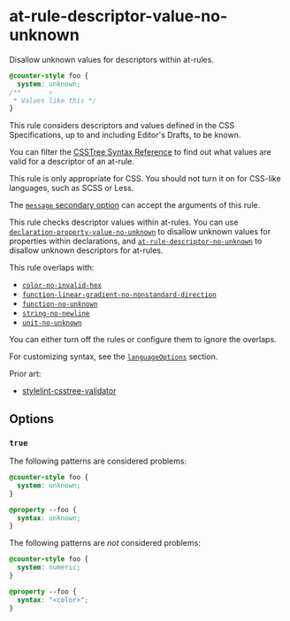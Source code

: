 # at-rule-descriptor-value-no-unknown

Disallow unknown values for descriptors within at-rules.

<!-- prettier-ignore -->
```css
@counter-style foo {
  system: unknown;
/**       ↑
 * Values like this */
}
```

This rule considers descriptors and values defined in the CSS Specifications, up to and including Editor's Drafts, to be known.

You can filter the [CSSTree Syntax Reference](https://csstree.github.io/docs/syntax/) to find out what values are valid for a descriptor of an at-rule.

This rule is only appropriate for CSS. You should not turn it on for CSS-like languages, such as SCSS or Less.

The [`message` secondary option](https://github.com/stylelint/stylelint/16.17.0/docs/user-guide/configure.md#message) can accept the arguments of this rule.

This rule checks descriptor values within at-rules. You can use [`declaration-property-value-no-unknown`](https://github.com/stylelint/stylelint/16.17.0/lib/rules/declaration-property-value-no-unknown/README.md) to disallow unknown values for properties within declarations, and [`at-rule-descriptor-no-unknown`](https://github.com/stylelint/stylelint/16.17.0/lib/rules/at-rule-descriptor-no-unknown/README.md) to disallow unknown descriptors for at-rules.

This rule overlaps with:

- [`color-no-invalid-hex`](https://github.com/stylelint/stylelint/16.17.0/lib/rules/color-no-invalid-hex/README.md)
- [`function-linear-gradient-no-nonstandard-direction`](https://github.com/stylelint/stylelint/16.17.0/lib/rules/function-linear-gradient-no-nonstandard-direction/README.md)
- [`function-no-unknown`](https://github.com/stylelint/stylelint/16.17.0/lib/rules/function-no-unknown/README.md)
- [`string-no-newline`](https://github.com/stylelint/stylelint/16.17.0/lib/rules/string-no-newline/README.md)
- [`unit-no-unknown`](https://github.com/stylelint/stylelint/16.17.0/lib/rules/unit-no-unknown/README.md)

You can either turn off the rules or configure them to ignore the overlaps.

For customizing syntax, see the [`languageOptions`](https://github.com/stylelint/stylelint/16.17.0/docs/user-guide/configure.md#languageoptions) section.

Prior art:

- [stylelint-csstree-validator](https://www.npmjs.com/package/stylelint-csstree-validator)

## Options

### `true`

The following patterns are considered problems:

<!-- prettier-ignore -->
```css
@counter-style foo {
  system: unknown;
}
```

<!-- prettier-ignore -->
```css
@property --foo {
  syntax: unknown;
}
```

The following patterns are _not_ considered problems:

<!-- prettier-ignore -->
```css
@counter-style foo {
  system: numeric;
}
```

<!-- prettier-ignore -->
```css
@property --foo {
  syntax: "<color>";
}
```
